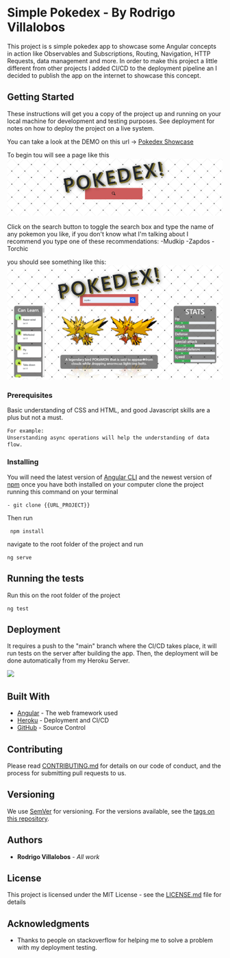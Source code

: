 # Simple Pokedex - By Rodrigo Villalobos

This project is s simple pokedex app to showcase some Angular concepts in action like Observables and Subscriptions, Routing, Navigation, HTTP Requests, data management and more.
In order to make this project a little different from other projects I added CI/CD to the deployment pipeline an I decided to publish the app on the internet to showcase this concept.

## Getting Started

These instructions will get you a copy of the project up and running on your local machine for development and testing purposes. See deployment for notes on how to deploy the project on a live system.

You can take a look at the DEMO on this url -> [Pokedex Showcase](https://rlst-pokedex.herokuapp.com/)

To begin tou will see a page like this ![Pokedex_main](/images/empty_app.PNG)

Click on the search button to toggle the search box and type the name of any pokemon you like, if you don't know what I'm talking about I recommend you type one of these recommendations:
-Mudkip
-Zapdos
-Torchic

you should see something like this: ![Pokedex_main](/images/main_app_working.PNG)

### Prerequisites
Basic understanding of CSS and HTML, and good Javascript skills are a plus but not a must.

```
For example:
Unserstanding async operations will help the understanding of data flow.
```

### Installing

You will need the latest version of [Angular CLI](https://cli.angular.io/) and the newest version of [npm](https://nodejs.org/en/)
once you have both installed on your computer clone the project running this command on your terminal

```
- git clone {{URL_PROJECT}}
```

Then run 
```
 npm install
```

navigate to the root folder of the project and run
```
ng serve
```

## Running the tests
Run this on the root folder of the project

```
ng test
```

## Deployment

It requires a push to the "main" branch where the CI/CD takes place, it will run tests on the server after building the app. Then, the deployment will be done automatically from my Heroku Server.

<img src="https://gyazo.com/ecec1da7ea6a7db8a63a2fbce66e6a3e" width="100px">

## Built With

* [Angular](https://angular.io/) - The web framework used
* [Heroku](heroku.com) - Deployment and CI/CD
* [GitHub](github.com) - Source Control

## Contributing

Please read [CONTRIBUTING.md](https://gist.github.com/PurpleBooth/b24679402957c63ec426) for details on our code of conduct, and the process for submitting pull requests to us.

## Versioning

We use [SemVer](http://semver.org/) for versioning. For the versions available, see the [tags on this repository](https://github.com/your/project/tags). 

## Authors

* **Rodrigo Villalobos** - *All work*

## License

This project is licensed under the MIT License - see the [LICENSE.md](LICENSE.md) file for details

## Acknowledgments

* Thanks to people on stackoverflow for helping me to solve a problem with my deployment testing.
